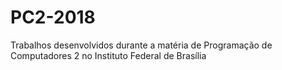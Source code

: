 # PC2-2018
Trabalhos desenvolvidos durante a matéria de Programação de Computadores 2 no Instituto Federal de Brasília
